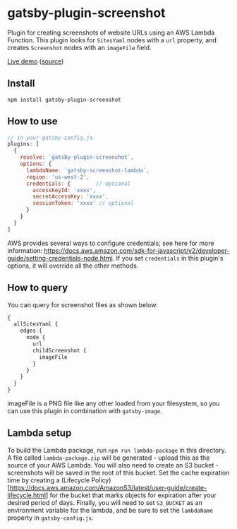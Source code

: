 # gatsby-plugin-screenshot

Plugin for creating screenshots of website URLs using an AWS Lambda
Function. This plugin looks for `SitesYaml` nodes with a `url`
property, and creates `Screenshot` nodes with an `imageFile` field. 

[Live demo](https://thatotherperson.github.io/gatsby-screenshot-demo/)
([source](https://github.com/ThatOtherPerson/gatsby-screenshot-demo))

## Install

`npm install gatsby-plugin-screenshot`

## How to use

```javascript
// in your gatsby-config.js
plugins: [
  {
    resolve: `gatsby-plugin-screenshot`,
    options: {
      lambdaName: `gatsby-screenshot-lambda`,
      region: 'us-west-2',
      credentials: {        // optional
        accessKeyId: 'xxxx',
        secretAccessKey: 'xxxx',
        sessionToken: 'xxxx' // optional
      }
    }
  }
]
```

AWS provides several ways to configure credentials; see here for more information: https://docs.aws.amazon.com/sdk-for-javascript/v2/developer-guide/setting-credentials-node.html. If you set `credentials` in this plugin's options, it will override all the other methods.

## How to query

You can query for screenshot files as shown below:

```graphql
{
  allSitesYaml {
    edges {
      node {
        url
        childScreenshot {
          imageFile
        }
      }
    }
  }
}
```

imageFile is a PNG file like any other loaded from your filesystem, so you can use this plugin in combination with `gatsby-image`.

## Lambda setup

To build the Lambda package, run `npm run lambda-package` in this directory. A file called `lambda-package.zip` will be generated - upload this as the source of your AWS Lambda. You will also need to create an S3 bucket - screenshots will be saved in the root of this bucket. Set the cache expiration time by creating a (Lifecycle Policy)[https://docs.aws.amazon.com/AmazonS3/latest/user-guide/create-lifecycle.html] for the bucket that marks objects for expiration after your desired period of days. Finally, you will need to set `S3_BUCKET` as an environment variable for the lambda, and be sure to set the `lambdaName` property in `gatsby-config.js`.
